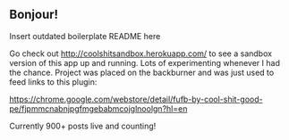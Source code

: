 ## Bonjour!

Insert outdated boilerplate README here

Go check out http://coolshitsandbox.herokuapp.com/ to see a sandbox version of this app up and running. Lots of experimenting whenever I had the chance. Project was placed on the backburner and was just used to feed links to this plugin:

https://chrome.google.com/webstore/detail/fufb-by-cool-shit-good-pe/fjpmmcnabnjpgfmgebabmcojglnoolgn?hl=en

Currently 900+ posts live and counting!
